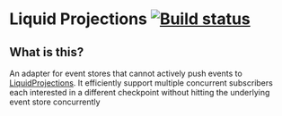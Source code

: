 # Liquid Projections [![Build status](https://ci.appveyor.com/api/projects/status/85nutadfiq44bwq1?svg=true)](https://ci.appveyor.com/project/dennisdoomen/liquidprojections.pollingeventstore)

## What is this?
An adapter for event stores that cannot actively push events to [LiquidProjections](https://github.com/liquidprojections/LiquidProjections). It efficiently support multiple concurrent subscribers each interested in a different checkpoint without hitting the underlying event store concurrently